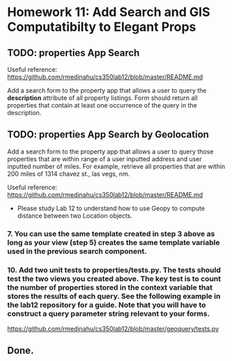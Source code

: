 Homework 11: Add Search and GIS Computatibilty to Elegant Props
====

TODO: properties App Search
----

Useful reference: https://github.com/rmedinahu/cs350lab12/blob/master/README.md

Add a search form to the property app that allows a user to query the **description** attribute of all property listings. Form should return all properties that contain at least one occurrence of the query in the description.

TODO: properties App Search by Geolocation
----

Add a search form to the property app that allows a user to query those properties that are within range of a user inputted address and user inputted number of miles. For example, retrieve all properties that are within 200 miles of 1314 chavez st., las vegs, nm.

Useful reference: https://github.com/rmedinahu/cs350lab12/blob/master/README.md

* Please study Lab 12 to understand how to use Geopy to compute distance between two Location objects.

### 7. You can use the same template created in step 3 above as long as your view (step 5) creates the same template variable used in the previous search component.

### 10. Add two unit tests to properties/tests.py. The tests should test the two views you created above. The key test is to count the number of properties stored in the context variable that stores the results of each query. See the following example in the lab12 repository for a guide. Note that you will have to construct a query parameter string relevant to your forms.

https://github.com/rmedinahu/cs350lab12/blob/master/geoquery/tests.py

## Done.